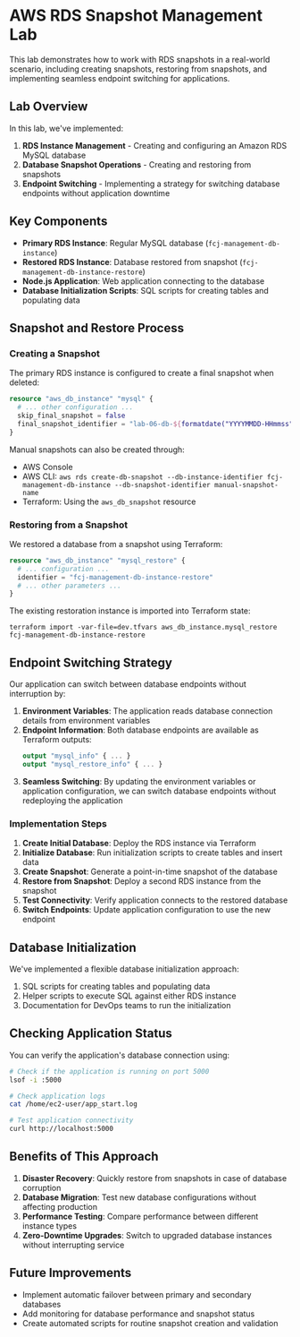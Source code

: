 # AWS RDS Snapshot Management Lab

This lab demonstrates how to work with RDS snapshots in a real-world scenario, including creating snapshots, restoring from snapshots, and implementing seamless endpoint switching for applications.

## Lab Overview

In this lab, we've implemented:

1. **RDS Instance Management** - Creating and configuring an Amazon RDS MySQL database
2. **Database Snapshot Operations** - Creating and restoring from snapshots
3. **Endpoint Switching** - Implementing a strategy for switching database endpoints without application downtime

## Key Components

- **Primary RDS Instance**: Regular MySQL database (`fcj-management-db-instance`)
- **Restored RDS Instance**: Database restored from snapshot (`fcj-management-db-instance-restore`)
- **Node.js Application**: Web application connecting to the database
- **Database Initialization Scripts**: SQL scripts for creating tables and populating data

## Snapshot and Restore Process

### Creating a Snapshot

The primary RDS instance is configured to create a final snapshot when deleted:

```terraform
resource "aws_db_instance" "mysql" {
  # ... other configuration ...
  skip_final_snapshot = false
  final_snapshot_identifier = "lab-06-db-${formatdate("YYYYMMDD-HHmmss", timestamp())}"
}
```

Manual snapshots can also be created through:
- AWS Console
- AWS CLI: `aws rds create-db-snapshot --db-instance-identifier fcj-management-db-instance --db-snapshot-identifier manual-snapshot-name`
- Terraform: Using the `aws_db_snapshot` resource

### Restoring from a Snapshot

We restored a database from a snapshot using Terraform:

```terraform
resource "aws_db_instance" "mysql_restore" {
  # ... configuration ...
  identifier = "fcj-management-db-instance-restore"
  # ... other parameters ...
}
```

The existing restoration instance is imported into Terraform state:
```
terraform import -var-file=dev.tfvars aws_db_instance.mysql_restore fcj-management-db-instance-restore
```

## Endpoint Switching Strategy

Our application can switch between database endpoints without interruption by:

1. **Environment Variables**: The application reads database connection details from environment variables
2. **Endpoint Information**: Both database endpoints are available as Terraform outputs:
   ```terraform
   output "mysql_info" { ... }
   output "mysql_restore_info" { ... }
   ```
3. **Seamless Switching**: By updating the environment variables or application configuration, we can switch database endpoints without redeploying the application

### Implementation Steps

1. **Create Initial Database**: Deploy the RDS instance via Terraform
2. **Initialize Database**: Run initialization scripts to create tables and insert data
3. **Create Snapshot**: Generate a point-in-time snapshot of the database
4. **Restore from Snapshot**: Deploy a second RDS instance from the snapshot
5. **Test Connectivity**: Verify application connects to the restored database
6. **Switch Endpoints**: Update application configuration to use the new endpoint

## Database Initialization

We've implemented a flexible database initialization approach:

1. SQL scripts for creating tables and populating data
2. Helper scripts to execute SQL against either RDS instance
3. Documentation for DevOps teams to run the initialization

## Checking Application Status

You can verify the application's database connection using:

```bash
# Check if the application is running on port 5000
lsof -i :5000

# Check application logs
cat /home/ec2-user/app_start.log

# Test application connectivity
curl http://localhost:5000
```

## Benefits of This Approach

1. **Disaster Recovery**: Quickly restore from snapshots in case of database corruption
2. **Database Migration**: Test new database configurations without affecting production
3. **Performance Testing**: Compare performance between different instance types
4. **Zero-Downtime Upgrades**: Switch to upgraded database instances without interrupting service

## Future Improvements

- Implement automatic failover between primary and secondary databases
- Add monitoring for database performance and snapshot status
- Create automated scripts for routine snapshot creation and validation 